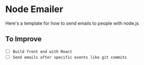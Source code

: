# Node Emailer

Here's a template for how to send emails to people with node.js

## To Improve

- [ ] `Build front end with React`
- [ ] `Send emails after specific events like git commits`
